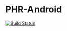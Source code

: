 # PHR-Android
[![Build Status](https://travis-ci.com/sudtanj/PHR-Android.svg?token=jy1EwjW3h2N8cLiJwLcp&branch=master)](https://travis-ci.com/sudtanj/PHR-Android)
